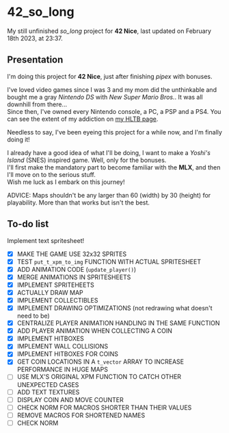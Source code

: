 # 42_so_long

My still unfinished *so_long* project for **42 Nice**, last updated on February 18th 2023, at 23:37.

## Presentation

I'm doing this project for **42 Nice**, just after finishing *pipex* with bonuses.

I've loved video games since I was 3 and my mom did the unthinkable and bought me a gray *Nintendo DS* with *New Super Mario Bros.*. It was all downhill from there...  
Since then, I've owned every Nintendo console, a PC, a PSP and a PS4. You can see the extent of my addiction on [my HLTB page].

[my HLTB page]: https://howlongtobeat.com/user/SCOUNDREL

Needless to say, I've been eyeing this project for a while now, and I'm finally doing it!

I already have a good idea of what I'll be doing, I want to make a *Yoshi's Island* (SNES) inspired game. Well, only for the bonuses.  
I'll first make the mandatory part to become familiar with the **MLX**, and then I'll move on to the serious stuff.  
Wish me luck as I embark on this journey!

ADVICE: Maps shouldn't be any larger than 60 (width) by 30 (height) for playability. More than that works but isn't the best.

## To-do list

Implement text spritesheet!

- [x] MAKE THE GAME USE 32x32 SPRITES
- [x] TEST `put_t_xpm_to_img` FUNCTION WITH ACTUAL SPRITESHEET
- [x] ADD ANIMATION CODE (`update_player()`)
- [x] MERGE ANIMATIONS IN SPRITESHEETS
- [x] IMPLEMENT SPRITEHEETS
- [x] ACTUALLY DRAW MAP
- [x] IMPLEMENT COLLECTIBLES
- [x] IMPLEMENT DRAWING OPTIMIZATIONS (not redrawing what doesn't need to be)
- [x] CENTRALIZE PLAYER ANIMATION HANDLING IN THE SAME FUNCTION
- [x] ADD PLAYER ANIMATION WHEN COLLECTING A COIN
- [x] IMPLEMENT HITBOXES
- [x] IMPLEMENT WALL COLLISIONS
- [x] IMPLEMENT HITBOXES FOR COINS
- [x] GET COIN LOCATIONS IN A `t_vector` ARRAY TO INCREASE PERFORMANCE IN HUGE MAPS
- [ ] USE MLX'S ORIGINAL XPM FUNCTION TO CATCH OTHER UNEXPECTED CASES
- [ ] ADD TEXT TEXTURES
- [ ] DISPLAY COIN AND MOVE COUNTER
- [ ] CHECK NORM FOR MACROS SHORTER THAN THEIR VALUES
- [ ] REMOVE MACROS FOR SHORTENED NAMES
- [ ] CHECK NORM
